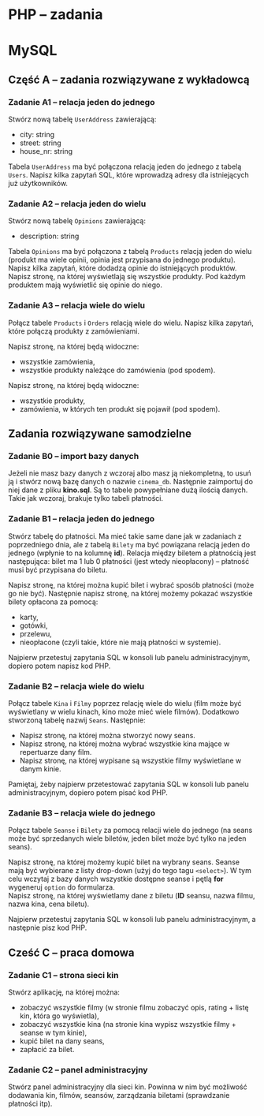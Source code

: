 # PHP &ndash; zadania
# MySQL

## Część A &ndash; zadania rozwiązywane z wykładowcą

### Zadanie A1 &ndash; relacja jeden do jednego
Stwórz nową tabelę ```UserAddress``` zawierającą:
* city: string
* street: string
* house_nr: string

Tabela ```UserAddress``` ma być połączona relacją jeden do jednego z tabelą ```Users```. Napisz kilka zapytań SQL, które wprowadzą adresy dla istniejących już użytkowników.

### Zadanie A2 &ndash; relacja jeden do wielu
Stwórz nową tabelę ```Opinions``` zawierającą:
* description: string

Tabela ```Opinions``` ma być połączona z tabelą ```Products``` relacją jeden do wielu (produkt ma wiele opinii, opinia jest przypisana do jednego produktu).
Napisz kilka zapytań, które dodadzą opinie do istniejących produktów. Napisz stronę, na której wyświetlają się wszystkie produkty. Pod każdym produktem mają wyświetlić się opinie do niego.

### Zadanie A3 &ndash; relacja wiele do wielu
Połącz tabele ```Products``` i ```Orders``` relacją wiele do wielu. Napisz kilka zapytań, które połączą produkty z zamówieniami.

Napisz stronę, na której będą widoczne:
* wszystkie zamówienia,
* wszystkie produkty należące do zamówienia (pod spodem).

Napisz stronę, na której będą widoczne:
* wszystkie produkty,
* zamówienia, w których ten produkt się pojawił (pod spodem).

## Zadania rozwiązywane samodzielne

### Zadanie B0 &ndash; import bazy danych
Jeżeli nie masz bazy danych z wczoraj albo masz ją niekompletną, to usuń ją i stwórz nową bazę danych o nazwie ```cinema_db```. Następnie zaimportuj do niej dane z pliku **kino.sql**. Są to tabele powypełniane dużą ilością danych. Takie jak wczoraj, brakuje tylko tabeli płatności.

### Zadanie B1 &ndash; relacja jeden do jednego
Stwórz tabelę do płatności. Ma mieć takie same dane jak w zadaniach z poprzedniego dnia, ale z tabelą `Bilety` ma być powiązana relacją jeden do jednego (wpłynie to na kolumnę **id**). Relacja między biletem a płatnością jest następująca: bilet ma 1 lub 0 płatności (jest wtedy nieopłacony) &ndash; płatność musi być przypisana do biletu.

Napisz stronę, na której można kupić bilet i wybrać sposób płatności (może go nie być). Następnie napisz stronę, na której możemy pokazać wszystkie bilety opłacona za pomocą:
* karty,
* gotówki,
* przelewu,
* nieopłacone (czyli takie, które nie mają płatności w systemie).

Najpierw przetestuj zapytania SQL w konsoli lub panelu administracyjnym, dopiero potem napisz kod PHP.

### Zadanie B2 &ndash; relacja wiele do wielu
Połącz tabele `Kina` i `Filmy` poprzez relację wiele do wielu (film może być wyświetlany w wielu kinach, kino może mieć wiele filmów).
Dodatkowo stworzoną tabelę nazwij `Seans`.
Następnie:
* Napisz stronę, na której można stworzyć nowy seans.
* Napisz stronę, na której można wybrać wszystkie kina mające w repertuarze dany film.
* Napisz stronę, na której wypisane są wszystkie filmy wyświetlane w danym kinie.

Pamiętaj, żeby najpierw przetestować zapytania SQL w konsoli lub panelu administracyjnym, dopiero potem pisać kod PHP.

### Zadanie B3 &ndash; relacja wiele do jednego
Połącz tabele `Seanse` i `Bilety` za pomocą relacji wiele do jednego (na seans może być sprzedanych wiele biletów, jeden bilet może być tylko na jeden seans).

Napisz stronę, na której możemy kupić bilet na wybrany seans. Seanse mają być wybierane z listy drop-down (użyj do tego tagu ```<select>```). W tym celu wczytaj z bazy danych wszystkie dostępne seanse i pętlą **for** wygeneruj ```option``` do formularza.  
Napisz stronę, na której wyświetlamy dane z biletu (**ID** seansu, nazwa filmu, nazwa kina, cena biletu).

Najpierw przetestuj zapytania SQL w konsoli lub panelu administracyjnym, a następnie pisz kod PHP.

## Cześć C &ndash; praca domowa
### Zadanie C1 &ndash; strona sieci kin
Stwórz aplikację, na której można:
* zobaczyć wszystkie filmy (w stronie filmu zobaczyć opis, rating + listę kin, która go wyświetla),
* zobaczyć wszystkie kina (na stronie kina wypisz wszystkie filmy + seanse w tym kinie),
* kupić bilet na dany seans,
* zapłacić za bilet.

### Zadanie C2 &ndash; panel administracyjny
Stwórz panel administracyjny dla sieci kin. Powinna w nim być możliwość dodawania kin, filmów, seansów, zarządzania biletami (sprawdzanie płatności itp).
